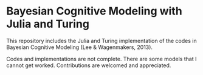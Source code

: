 # Bayesian Cognitive Modeling with Julia and Turing
This repository includes the Julia and Turing implementation of the codes in Bayesian Cognitive Modeling (Lee &amp; Wagenmakers, 2013).

Codes and implementations are not complete. There are some models that I cannot get worked. Contributions are welcomed and appreciated.
